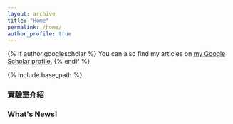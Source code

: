 ```yaml
---
layout: archive
title: "Home"
permalink: /home/
author_profile: true
---
```


{% if author.googlescholar %}
  You can also find my articles on <u><a href="{{author.googlescholar}}">my Google Scholar profile</a>.</u>
{% endif %}

{% include base_path %}
### 實驗室介紹

### What's News!


